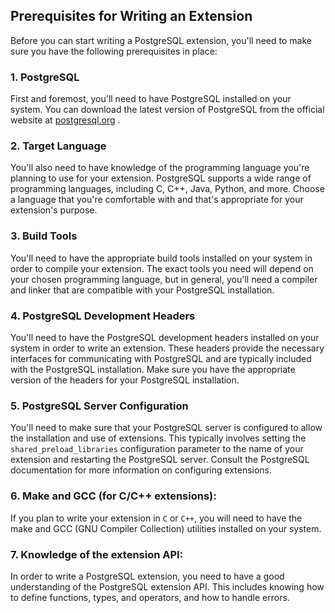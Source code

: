 ## Prerequisites for Writing an Extension

Before you can start writing a PostgreSQL extension, you'll need to make sure you have the following prerequisites in place:
### 1. PostgreSQL

First and foremost, you'll need to have PostgreSQL installed on your system. You can download the latest version of PostgreSQL from the official website at [postgresql.org](https://www.postgresql.org/download/) .
### 2. Target Language

You'll also need to have knowledge of the programming language you're planning to use for your extension. PostgreSQL supports a wide range of programming languages, including C, C++, Java, Python, and more. Choose a language that you're comfortable with and that's appropriate for your extension's purpose.
### 3. Build Tools

You'll need to have the appropriate build tools installed on your system in order to compile your extension. The exact tools you need will depend on your chosen programming language, but in general, you'll need a compiler and linker that are compatible with your PostgreSQL installation.
### 4. PostgreSQL Development Headers

You'll need to have the PostgreSQL development headers installed on your system in order to write an extension. These headers provide the necessary interfaces for communicating with PostgreSQL and are typically included with the PostgreSQL installation. Make sure you have the appropriate version of the headers for your PostgreSQL installation.
### 5. PostgreSQL Server Configuration

You'll need to make sure that your PostgreSQL server is configured to allow the installation and use of extensions. This typically involves setting the `shared_preload_libraries` configuration parameter to the name of your extension and restarting the PostgreSQL server. Consult the PostgreSQL documentation for more information on configuring extensions.

### 6. Make and GCC (for C/C++ extensions):

If you plan to write your extension in `C` or `C++`, you will need to have the make and GCC (GNU Compiler Collection) utilities installed on your system.

### 7. Knowledge of the extension API:

In order to write a PostgreSQL extension, you need to have a good understanding of the PostgreSQL extension API. This includes knowing how to define functions, types, and operators, and how to handle errors. 
